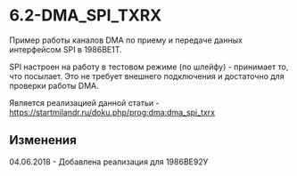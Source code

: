 ﻿# 6.2-DMA_SPI_TXRX

Пример работы каналов DMA по приему и передаче данных интерфейсом SPI в 1986ВЕ1Т.

SPI настроен на работу в тестовом режиме (по шлейфу) - принимает то, что посылает. 
Это не требует внешнего подключения и достаточно для проверки работы DMA.

Является реализацией данной статьи - https://startmilandr.ru/doku.php/prog:dma:dma_spi_txrx

## Изменения
04.06.2018 - Добавлена реализация для 1986ВЕ92У
